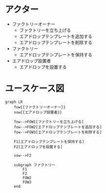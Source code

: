 # アクター

- ファクトリーオーナー
  - ファクトリーを立ち上げる
  - エアドロップテンプレートを追加する
  - エアドロップテンプレートを削除する
- ファクトリー
  - エアドロップテンプレートを保持する
- エアドロップ設置者
  - エアドロップを設置する

# ユースケース図

```mermaid
graph LR
    fow{{ファクトリーオーナー}}
    sow{{エアドロップ設置者}}

    fow-->FOW1[ファクトリーを立ち上げる]
    fow-->FOW2[エアドロップテンプレートを追加する]
    fow-->FOW3[エアドロップテンプレートを削除する]

    F1[エアドロップテンプレートを保持する]
    F2[エアドロップを設置する]

    sow-->F2

    subgraph ファクトリー
        F1
        F2
        FOW2
        FOW3
    end

```
